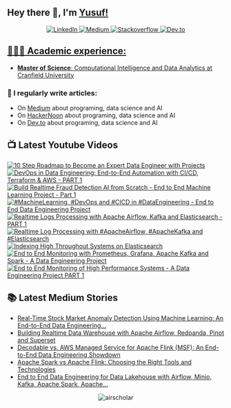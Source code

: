 ## Hey there 👋, I'm [Yusuf!](https://github.com/airscholar/)

<center>
<a href="https://www.linkedin.com/in/yusuf-ganiyu-b90140107/?locale=en_US" target="_blank">
    <img src="https://img.shields.io/badge/linkedin-%230077B5.svg?&style=for-the-badge&logo=linkedin&logoColor=white&color=071A2C" alt="LinkedIn"/>
  </a>
 <a href="https://medium.com/@yusuf.ganiyu" target="_blank">
    <img src="https://img.shields.io/badge/medium-%2312100E.svg?&style=for-the-badge&logo=medium&logoColor=white&color=071A2C" alt="Medium"/>
  </a>
  <a href="https://stackoverflow.com/users/6070546/yusuf-ganiyu" target="_blank">
    <img src="https://img.shields.io/badge/stackoverflow-%2312100E.svg?&style=for-the-badge&logo=stackoverflow&logoColor=white&color=071A2C" alt="Stackoverflow"/>
  </a>
  <a href="https://dev.to/airscholar" target="_blank">
    <img src="https://img.shields.io/badge/dev.to-%2312100E.svg?&style=for-the-badge&logo=dev.to&logoColor=white&color=071A2C" alt="Dev.to"/>
</center>

## 👨🏻‍🎓 Academic experience:
  - **Master of Science**: Computational Intelligence and Data Analytics at [Cranfield University](https://www.cranfield.ac.uk/courses/taught/computational-intelligence-for-data-analytics)

### 📝 I regularly write articles:
  - On [Medium](https://medium.com/@yusuf.ganiyu) about programing, data science and AI
  - On [HackerNoon](https://hackernoon.com/u/airscholar) about programing, data science and AI
  - On [Dev.to](https://dev.to/airscholar) about programing, data science and AI

## 📺 Latest Youtube Videos
<!-- BEGIN YOUTUBE-CARDS -->
[![10 Step Roadmap to Become an Expert Data Engineer with Projects](https://ytcards.demolab.com/?id=t0XJQiaS6f4&title=10+Step+Roadmap+to+Become+an+Expert+Data+Engineer+with+Projects&lang=en&timestamp=1746433859&background_color=%230d1117&title_color=%23ffffff&stats_color=%23dedede&max_title_lines=1&width=250&border_radius=5 "10 Step Roadmap to Become an Expert Data Engineer with Projects")](https://www.youtube.com/watch?v=t0XJQiaS6f4)
[![DevOps in Data Engineering: End-to-End Automation with CI/CD, Terraform & AWS - PART 1](https://ytcards.demolab.com/?id=9Wg_GR1lHLM&title=DevOps+in+Data+Engineering%3A+End-to-End+Automation+with+CI%2FCD%2C+Terraform+%26+AWS+-+PART+1&lang=en&timestamp=1743846824&background_color=%230d1117&title_color=%23ffffff&stats_color=%23dedede&max_title_lines=1&width=250&border_radius=5 "DevOps in Data Engineering: End-to-End Automation with CI/CD, Terraform & AWS - PART 1")](https://www.youtube.com/watch?v=9Wg_GR1lHLM)
[![Build Realtime Fraud Detection AI from Scratch - End to End Machine Learning Project   - Part 1](https://ytcards.demolab.com/?id=ve5xTvsvots&title=Build+Realtime+Fraud+Detection+AI+from+Scratch+-+End+to+End+Machine+Learning+Project+++-+Part+1&lang=en&timestamp=1741377532&background_color=%230d1117&title_color=%23ffffff&stats_color=%23dedede&max_title_lines=1&width=250&border_radius=5 "Build Realtime Fraud Detection AI from Scratch - End to End Machine Learning Project   - Part 1")](https://www.youtube.com/watch?v=ve5xTvsvots)
[![#MachineLearning, #DevOps and #CICD in #DataEngineering - End to End Data Engineering Project](https://ytcards.demolab.com/?id=0KdPJuf_FUk&title=%23MachineLearning%2C+%23DevOps+and+%23CICD+in+%23DataEngineering+-+End+to+End+Data+Engineering+Project&lang=en&timestamp=1740938475&background_color=%230d1117&title_color=%23ffffff&stats_color=%23dedede&max_title_lines=1&width=250&border_radius=5 "#MachineLearning, #DevOps and #CICD in #DataEngineering - End to End Data Engineering Project")](https://www.youtube.com/shorts/0KdPJuf_FUk)
[![Realtime Logs Processing with Apache Airflow, Kafka and Elasticsearch - PART 1](https://ytcards.demolab.com/?id=xwtR_GdlkZA&title=Realtime+Logs+Processing+with+Apache+Airflow%2C+Kafka+and+Elasticsearch+-+PART+1&lang=en&timestamp=1737974997&background_color=%230d1117&title_color=%23ffffff&stats_color=%23dedede&max_title_lines=1&width=250&border_radius=5 "Realtime Logs Processing with Apache Airflow, Kafka and Elasticsearch - PART 1")](https://www.youtube.com/watch?v=xwtR_GdlkZA)
[![Realtime Log Processing with #ApacheAirflow, #ApacheKafka and #Elasticsearch](https://ytcards.demolab.com/?id=iQRy97g7lyE&title=Realtime+Log+Processing+with+%23ApacheAirflow%2C+%23ApacheKafka+and+%23Elasticsearch&lang=en&timestamp=1737908816&background_color=%230d1117&title_color=%23ffffff&stats_color=%23dedede&max_title_lines=1&width=250&border_radius=5 "Realtime Log Processing with #ApacheAirflow, #ApacheKafka and #Elasticsearch")](https://www.youtube.com/shorts/iQRy97g7lyE)
[![Indexing High Throughout Systems on Elasticsearch](https://ytcards.demolab.com/?id=q77n08mOLho&title=Indexing+High+Throughout+Systems+on+Elasticsearch&lang=en&timestamp=1737294402&background_color=%230d1117&title_color=%23ffffff&stats_color=%23dedede&max_title_lines=1&width=250&border_radius=5 "Indexing High Throughout Systems on Elasticsearch")](https://www.youtube.com/watch?v=q77n08mOLho)
[![End to End Monitoring with Prometheus, Grafana, Apache Kafka and Spark - A Data Engineering Project](https://ytcards.demolab.com/?id=PL6Tl2sqh8k&title=End+to+End+Monitoring+with+Prometheus%2C+Grafana%2C+Apache+Kafka+and+Spark+-+A+Data+Engineering+Project&lang=en&timestamp=1736594904&background_color=%230d1117&title_color=%23ffffff&stats_color=%23dedede&max_title_lines=1&width=250&border_radius=5 "End to End Monitoring with Prometheus, Grafana, Apache Kafka and Spark - A Data Engineering Project")](https://www.youtube.com/watch?v=PL6Tl2sqh8k)
[![End to End Monitoring of High Performance Systems - A Data Engineering Project PART 1](https://ytcards.demolab.com/?id=I2K6uCpxL8E&title=End+to+End+Monitoring+of+High+Performance+Systems+-+A+Data+Engineering+Project+PART+1&lang=en&timestamp=1735894970&background_color=%230d1117&title_color=%23ffffff&stats_color=%23dedede&max_title_lines=1&width=250&border_radius=5 "End to End Monitoring of High Performance Systems - A Data Engineering Project PART 1")](https://www.youtube.com/watch?v=I2K6uCpxL8E)
<!-- END YOUTUBE-CARDS -->

## 📚 Latest Medium Stories
<!-- MEDIUM-STORY-LIST:START -->
- [Real-Time Stock Market Anomaly Detection Using Machine Learning: An End-to-End Data Engineering…](https://python.plainenglish.io/real-time-stock-market-anomaly-detection-using-machine-learning-an-end-to-end-data-engineering-3a7b83aeefa3?source=rss-e88756b73479------2)
- [Building Realtime Data Warehouse with Apache Airflow, Redpanda, Pinot and Superset](https://python.plainenglish.io/building-realtime-data-warehouse-with-apache-airflow-redpanda-pinot-and-superset-9eb2f9fbb76c?source=rss-e88756b73479------2)
- [Decodable vs. AWS Managed Service for Apache Flink &lpar;MSF&rpar;: An End-to-End Data Engineering Showdown](https://medium.com/towards-data-engineering/decodable-vs-aws-managed-service-for-apache-flink-msf-an-end-to-end-data-engineering-showdown-628ecf0428a8?source=rss-e88756b73479------2)
- [Apache Spark vs Apache Flink: Choosing the Right Tools and Technologies](https://medium.com/@yusuf.ganiyu/apache-spark-vs-apache-flink-choosing-the-right-tools-and-technologies-965d5caa9495?source=rss-e88756b73479------2)
- [End to End Data Engineering for Data Lakehouse with Airflow, Minio, Kafka, Apache Spark, Apache…](https://medium.com/towards-data-engineering/end-to-end-data-engineering-for-data-lakehouse-with-airflow-minio-kafka-apache-spark-apache-f30065f81683?source=rss-e88756b73479------2)
<!-- MEDIUM-STORY-LIST:END -->
<p align="center"><img src="https://komarev.com/ghpvc/?username=airscholar&label=Profile%20views&color=0e75b6&style=flat" alt="airscholar" /></p>
